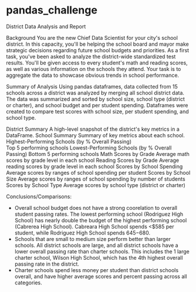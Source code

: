 # pandas_challenge

District Data Analysis and Report

Background
You are the new Chief Data Scientist for your city's school district. In this capacity, you'll be helping the school board and mayor make strategic decisions regarding future school budgets and priorities.
As a first task, you've been asked to analyze the district-wide standardized test results. You'll be given access to every student's math and reading scores, as well as various information on the schools they attend. Your task is to aggregate the data to showcase obvious trends in school performance.

Summary of Analysis
    Using pandas dataframes, data collected from 15 schools across a district was analyzed by merging all school district data. The data was summarized and sorted by school size, school type (district or charter), and school budget and per student spending. Dataframes were created to compare test scores with school size, per student spending, and school type.

District Summary
    A high-level snapshot of the district's key metrics in a DataFrame.
School Summary
    Summary of key metrics about each school.
Highest-Performing Schools (by % Overall Passing)    
    Top 5 performing schools
Lowest-Performing Schools (by % Overall Passing)
    Bottom 5 performing schools
Math Scores by Grade
    Average math scores by grade level in each school
Reading Scores by Grade
    Average reading scores by grade level in each school
Scores by School Spending
    Average scores by ranges of school spending per student
Scores by School Size
    Average scores by ranges of school spending by number of students
Scores by School Type
    Average scores by school type (district or charter)
    
Conclusions/Comparisons:
 - Overall school budget does not have a strong coorelation to overall student passing rates. The lowest performing school (Rodriguez High School) has nearly
    double the budget of the highest performing school (Cabrerea High School). Cabreara High School spends <$585 per student, while Rodriguez High School spends 
    $645-$680.
 - Schools that are small to medium size perform better than larger schools. All district schools are large, and all district schools have a lower overall passing rate
    than charter schools. This includes the 1 large charter school, Wilson High School, which has the 4th highest overall passing rate in the district.
 - Charter schools spend less money per student than district schools overall, and have higher average scores and percent passing across all categories.
    
